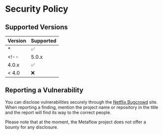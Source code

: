 # Security Policy

## Supported Versions

| Version | Supported          |
| ------- | ------------------ |
| *       | :white_check_mark: |
<!-- | 5.0.x   | :x:                |
| 4.0.x   | :white_check_mark: |
| < 4.0   | :x:                | -->

## Reporting a Vulnerability

You can disclose vulnerabilities securely through the [Netflix Bugcrowd](https://bugcrowd.com/netflix) site. When reporting a finding, mention the project name or repository in the title and the report will find its way to the correct people.

Please note that at the moment, the Metaflow project does not offer a bounty for any disclosure.
